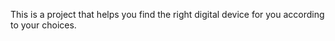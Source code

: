 <p> This is a project that helps you find the right digital device for you according to your choices.
</p>
